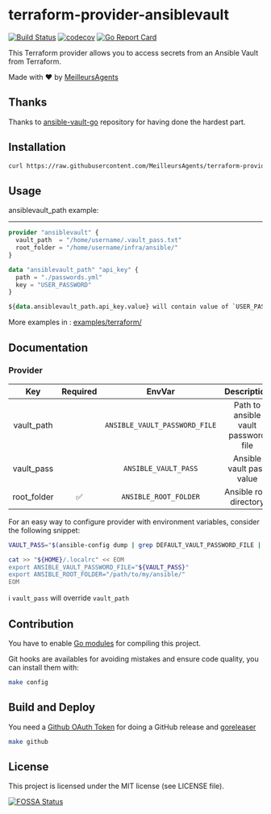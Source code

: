 # terraform-provider-ansiblevault

[![Build Status](https://travis-ci.org/MeilleursAgents/terraform-provider-ansiblevault.svg?branch=master)](https://travis-ci.org/MeilleursAgents/terraform-provider-ansiblevault)
[![codecov](https://codecov.io/gh/MeilleursAgents/terraform-provider-ansiblevault/branch/master/graph/badge.svg)](https://codecov.io/gh/MeilleursAgents/terraform-provider-ansiblevault)
[![Go Report Card](https://goreportcard.com/badge/github.com/MeilleursAgents/terraform-provider-ansiblevault)](https://goreportcard.com/report/github.com/MeilleursAgents/terraform-provider-ansiblevault)

This Terraform provider allows you to access secrets from an Ansible Vault from Terraform.

Made with ❤️ by [MeilleursAgents](https://www.meilleursagents.com)

## Thanks

Thanks to [ansible-vault-go](https://github.com/sosedoff/ansible-vault-go) repository for having done the hardest part.

## Installation

```bash
curl https://raw.githubusercontent.com/MeilleursAgents/terraform-provider-ansiblevault/master/install.sh | bash
```

## Usage

ansiblevault_path example:

---

```tf
provider "ansiblevault" {
  vault_path  = "/home/username/.vault_pass.txt"
  root_folder = "/home/username/infra/ansible/"
}

data "ansiblevault_path" "api_key" {
  path = "./passwords.yml"
  key = "USER_PASSWORD"
}

${data.ansiblevault_path.api_key.value} will contain value of `USER_PASSWORD` stored in "/home/username/infra/ansible/passwords.yml"
```

More examples in : [examples/terraform/](https://github.com/MeilleursAgents/terraform-provider-ansiblevault/tree/master/examples/terraform)

## Documentation

### Provider

| Key | Required | EnvVar | Description |
|:--:|:--:|:--:|:--:|
| vault_path |  | `ANSIBLE_VAULT_PASSWORD_FILE` | Path to ansible vault password file |
| vault_pass |  | `ANSIBLE_VAULT_PASS` | Ansible vault pass value |
| root_folder | ✅ | `ANSIBLE_ROOT_FOLDER` | Ansible root directory |

For an easy way to configure provider with environment variables, consider the following snippet:

```bash
VAULT_PASS="$(ansible-config dump | grep DEFAULT_VAULT_PASSWORD_FILE | awk '{print $3}')"

cat >> "${HOME}/.localrc" << EOM
export ANSIBLE_VAULT_PASSWORD_FILE="${VAULT_PASS}"
export ANSIBLE_ROOT_FOLDER="/path/to/my/ansible/"
EOM
```

:information_source: `vault_pass` will override `vault_path`

## Contribution

You have to enable [Go modules](https://github.com/golang/go/wiki/Modules) for compiling this project.

Git hooks are availables for avoiding mistakes and ensure code quality, you can install them with:

```bash
make config
```

## Build and Deploy

You need a [Github OAuth Token](https://github.com/settings/tokens/new) for doing a GitHub release and [goreleaser](https://goreleaser.com/)

```bash
make github
```

## License

This project is licensed under the MIT license (see LICENSE file).

[![FOSSA Status](https://app.fossa.com/api/projects/git%2Bgithub.com%2FMeilleursAgents%2Fterraform-provider-ansiblevault.svg?type=large)](https://app.fossa.com/projects/git%2Bgithub.com%2FMeilleursAgents%2Fterraform-provider-ansiblevault?ref=badge_large)
